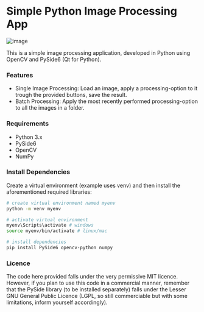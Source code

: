 # Simple Python Image Processing App

![image](https://github.com/user-attachments/assets/fc166a42-e036-4fbc-b877-c6a329aea469)

This is a simple image processing application, developed in Python using OpenCV and PySide6 (Qt for Python).

### Features

- Single Image Processing: Load an image, apply a processing-option to it trough the provided buttons, save the result.
- Batch Processing: Apply the most recently performed processing-option to all the images in a folder.

### Requirements

- Python 3.x
- PySide6
- OpenCV
- NumPy

### Install Dependencies

Create a virtual environment (example uses venv) and then install the aforementioned required libraries:
```bash
# create virtual environment named myenv
python -m venv myenv

# activate virtual environment
myenv\Scripts\activate # windows
source myenv/bin/activate # linux/mac

# install dependencies
pip install PySide6 opencv-python numpy
```

### Licence

The code here provided falls under the very permissive MIT licence. However, if you plan to use this code in a commercial manner, remember that the PySide library (to be installed separately) falls under the Lesser GNU General Public Licence (LGPL, so still commerciable but with some limitations, inform yourself accordingly).
